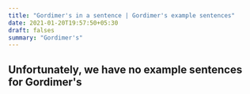 ```yaml
---
title: "Gordimer's in a sentence | Gordimer's example sentences"
date: 2021-01-20T19:57:50+05:30
draft: falses
summary: "Gordimer's"
---
```

## Unfortunately, we have no example sentences for Gordimer's                 
